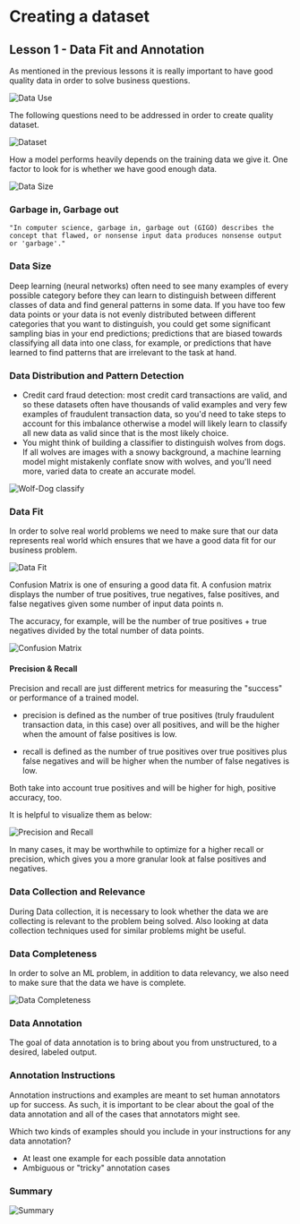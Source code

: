 # Creating a dataset

## Lesson 1 - Data Fit and Annotation

As mentioned in the previous lessons it is really important to have good quality data in order to solve business questions.

![Data Use](Creating&#32;a&#32;Dataset/Data&#32;Use.png)

The following questions need to be addressed in order to create quality dataset.

![Dataset](Creating&#32;a&#32;Dataset/Dataset.png)

How a model performs heavily depends on the training data we give it. One factor to look for is whether we have good enough data.

![Data Size](Creating&#32;a&#32;Dataset/Data&#32;Size.png)

### Garbage in, Garbage out

    "In computer science, garbage in, garbage out (GIGO) describes the concept that flawed, or nonsense input data produces nonsense output or 'garbage'."

### Data Size

Deep learning (neural networks) often need to see many examples of every possible category before they can learn to distinguish between different classes of data and find general patterns in some data. If you have too few data points or your data is not evenly distributed between different categories that you want to distinguish, you could get some significant sampling bias in your end predictions; predictions that are biased towards classifying all data into one class, for example, or predictions that have learned to find patterns that are irrelevant to the task at hand.

### Data Distribution and Pattern Detection

* Credit card fraud detection: most credit card transactions are valid, and so these datasets often have thousands of valid examples and very few examples of fraudulent transaction data, so you'd need to take steps to account for this imbalance otherwise a model will likely learn to classify all new data as valid since that is the most likely choice.
* You might think of building a classifier to distinguish wolves from dogs. If all wolves are images with a snowy background, a machine learning model might mistakenly conflate snow with wolves, and you'll need more, varied data to create an accurate model.

![Wolf-Dog classify](Creating&#32;a&#32;Dataset/Wolf-dog&#32;classify.png)

### Data Fit

In order to solve real world problems we need to make sure that our data represents real world which ensures that we have a good data fit for our business problem.

![Data Fit](Creating&#32;a&#32;Dataset/Data&#32;Fit.png)

Confusion Matrix is one of ensuring a good data fit. A confusion matrix displays the number of true positives, true negatives, false positives, and false negatives given some number of input data points n.

The accuracy, for example, will be the number of true positives + true negatives divided by the total number of data points.

![Confusion Matrix](Creating&#32;a&#32;Dataset/Confusion&#32;Matrix.png)

#### Precision & Recall

Precision and recall are just different metrics for measuring the "success" or performance of a trained model.

* precision is defined as the number of true positives (truly fraudulent transaction data, in this case) over all positives, and will be the higher when the amount of false positives is low.

* recall is defined as the number of true positives over true positives plus false negatives and will be higher when the number of false negatives is low.

Both take into account true positives and will be higher for high, positive accuracy, too.

It is helpful to visualize them as below:

![Precision and Recall](Creating&#32;a&#32;Dataset/Precision&#32;and&#32;Recall.png)

In many cases, it may be worthwhile to optimize for a higher recall or precision, which gives you a more granular look at false positives and negatives.

### Data Collection and Relevance

During Data collection, it is necessary to look whether the data we are collecting is relevant to the problem being solved. Also looking at data collection techniques used for similar problems might be useful.

### Data Completeness

In order to solve an ML problem, in addition to data relevancy, we also need to make sure that the data we have is complete.

![Data Completeness](Creating&#32;a&#32;Dataset/Data&#32;Completeness.png)

### Data Annotation

The goal of data annotation is to bring about you from unstructured, to a desired, labeled output.

### Annotation Instructions

Annotation instructions and examples are meant to set human annotators up for success. As such, it is important to be clear about the goal of the data annotation and all of the cases that annotators might see.

Which two kinds of examples should you include in your instructions for any data annotation?

* At least one example for each possible data annotation
* Ambiguous or "tricky" annotation cases

### Summary

![Summary](Creating&#32;a&#32;Dataset/Summary.png)
